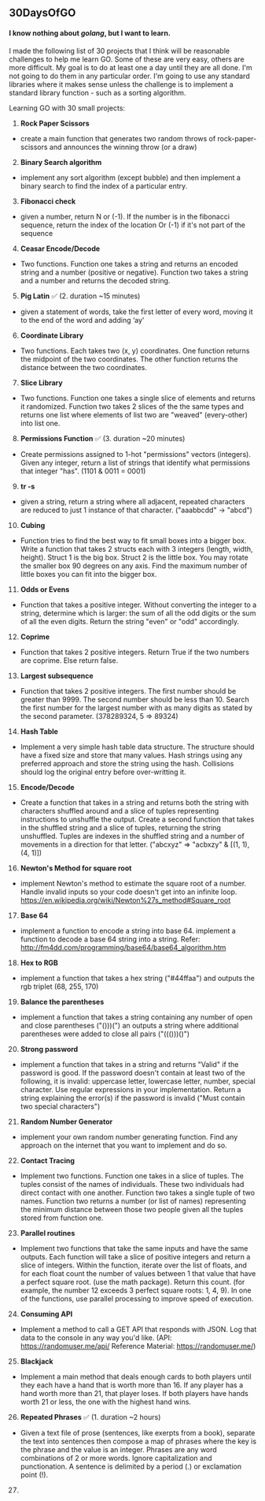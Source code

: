 ## 30DaysOfGO

#### I know nothing about _golang_, but I want to learn.

I made the following list of 30 projects that I think will be reasonable challenges to help me learn GO. Some of these are very easy, others are more difficult. My goal is to do at least one a day until they are all done. I'm not going to do them in any particular order. I'm going to use any standard libraries where it makes sense unless the challenge is to implement a standard library function - such as a sorting algorithm.

Learning GO with 30 small projects:

1. **Rock Paper Scissors**

- create a main function that generates two random throws of rock-paper-scissors and announces the winning throw (or a draw)

2. **Binary Search algorithm**

- implement any sort algorithm (except bubble) and then implement a binary search to find the index of a particular entry.

3. **Fibonacci check**

- given a number, return N or (-1). If the number is in the fibonacci sequence, return the index of the location Or (-1) if it's not part of the sequence

4. **Ceasar Encode/Decode**

- Two functions. Function one takes a string and returns an encoded string and a number (positive or negative). Function two takes a string and a number and returns the decoded string.

5. **Pig Latin** ✅ (2. duration ~15 minutes)

- given a statement of words, take the first letter of every word, moving it to the end of the word and adding ‘ay’

6. **Coordinate Library**

- Two functions. Each takes two (x, y) coordinates. One function returns the midpoint of the two coordinates. The other function returns the distance between the two coordinates.

7. **Slice Library**

- Two functions. Function one takes a single slice of elements and returns it randomized. Function two takes 2 slices of the the same types and returns one list where elements of list two are "weaved" (every-other) into list one.

8. **Permissions Function** ✅ (3. duration ~20 minutes)

- Create permissions assigned to 1-hot "permissions" vectors (integers). Given any integer, return a list of strings that identify what permissions that integer "has". (1101 & 0011 = 0001)

9. **tr -s**

- given a string, return a string where all adjacent, repeated characters are reduced to just 1 instance of that character. ("aaabbcdd" -> "abcd")

10. **Cubing**

- Function tries to find the best way to fit small boxes into a bigger box. Write a function that takes 2 structs each with 3 integers (length, width, height). Struct 1 is the big box. Struct 2 is the little box. You may rotate the smaller box 90 degrees on any axis. Find the maximum number of little boxes you can fit into the bigger box.

11. **Odds or Evens**

- Function that takes a positive integer. Without converting the integer to a string, determine which is larger: the sum of all the odd digits or the sum of all the even digits. Return the string "even" or "odd" accordingly.

12. **Coprime**

- Function that takes 2 positive integers. Return True if the two numbers are coprime. Else return false.

13. **Largest subsequence**

- Function that takes 2 positive integers. The first number should be greater than 9999. The second number should be less than 10. Search the first number for the largest number with as many digits as stated by the second parameter. (378289324, 5 => 89324)

14. **Hash Table**

- Implement a very simple hash table data structure. The structure should have a fixed size and store that many values. Hash strings using any preferred approach and store the string using the hash. Collisions should log the original entry before over-writting it.

15. **Encode/Decode**

- Create a function that takes in a string and returns both the string with characters shuffled around and a slice of tuples representing instructions to unshuffle the output. Create a second function that takes in the shuffled string and a slice of tuples, returning the string unshuffled. Tuples are indexes in the shuffled string and a number of movements in a direction for that letter.
  ("abcxyz" => "acbxzy" & [(1, 1), (4, 1)])

16. **Newton's Method for square root**

- implement Newton's method to estimate the square root of a number. Handle invalid inputs so your code doesn't get into an infinite loop. https://en.wikipedia.org/wiki/Newton%27s_method#Square_root

17. **Base 64**

- implement a function to encode a string into base 64. implement a function to decode a base 64 string into a string. Refer: http://fm4dd.com/programming/base64/base64_algorithm.htm

18. **Hex to RGB**

- implement a function that takes a hex string ("#44ffaa") and outputs the rgb triplet (68, 255, 170)

19. **Balance the parentheses**

- implement a function that takes a string containing any number of open and close parentheses ("()))(") an outputs a string where additional parentheses were added to close all pairs ("((()))()")

20. **Strong password**

- implement a function that takes in a string and returns "Valid" if the password is good. If the password doesn't contain at least two of the following, it is invalid: uppercase letter, lowercase letter, number, special character. Use regular expressions in your implementation. Return a string explaining the error(s) if the password is invalid ("Must contain two special characters")

21. **Random Number Generator**

- implement your own random number generating function. Find any approach on the internet that you want to implement and do so.

22. **Contact Tracing**

- Implement two functions. Function one takes in a slice of tuples. The tuples consist of the names of individuals. These two individuals had direct contact with one another. Function two takes a single tuple of two names. Function two returns a number (or list of names) representing the minimum distance between those two people given all the tuples stored from function one.

23. **Parallel routines**

- Implement two functions that take the same inputs and have the same outputs. Each function will take a slice of positive integers and return a slice of integers. Within the function, iterate over the list of floats, and for each float count the number of values between 1 that value that have a perfect square root. (use the math package). Return this count. (for example, the number 12 exceeds 3 perfect square roots: 1, 4, 9). In one of the functions, use parallel processing to improve speed of execution.

24. **Consuming API**

- Implement a method to call a GET API that responds with JSON. Log that data to the console in any way you'd like. (API: https://randomuser.me/api/ Reference Material: https://randomuser.me/)

25. **Blackjack**

- Implement a main method that deals enough cards to both players until they each have a hand that is worth more than 16. If any player has a hand worth more than 21, that player loses. If both players have hands worth 21 or less, the one with the highest hand wins.

26. **Repeated Phrases** ✅ (1. duration ~2 hours)

- Given a text file of prose (sentences, like exerpts from a book), separate the text into sentences then compose a map of phrases where the key is the phrase and the value is an integer. Phrases are any word combinations of 2 or more words. Ignore capitalization and punctionation. A sentence is delimited by a period (.) or exclamation point (!).

27.
